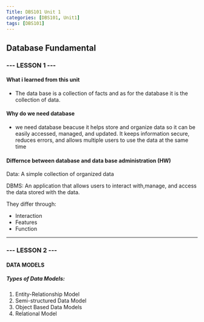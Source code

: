 ```yaml
---
Title: DBS101 Unit 1
categories: [DBS101, Unit1]
tags: [DBS101]
---
```


##  Database Fundamental
### --- LESSON 1 ---
#### What i learned from this unit
* The data base is a collection of facts and as for the database it is the collection of data.

#### Why do we need database
* we need database beacuse it helps store and organize data so it can be easily accessed, managed, and updated. It keeps information secure, reduces errors, and allows multiple users to use the data at the same time

####  Differnce between database and data base administration (HW)
Data: A simple collection of organized data

DBMS: An application that allows users to interact with,manage, and access the data stored with the data.

They differ through:
* Interaction
* Features 
* Function
---
### --- LESSON 2 ---
#### DATA MODELS
##### Types of Data Models:
1) Entity-Relationship Model
2) Semi-structured Data Model
3) Object Based Data Models
4) Relational Model






